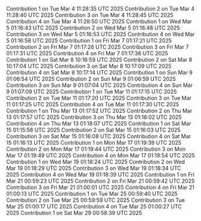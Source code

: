 
Contribution 1 on Tue Mar  4 11:28:35 UTC 2025
Contribution 2 on Tue Mar  4 11:28:40 UTC 2025
Contribution 3 on Tue Mar  4 11:28:45 UTC 2025
Contribution 4 on Tue Mar  4 11:28:50 UTC 2025
Contribution 1 on Wed Mar  5 01:16:43 UTC 2025
Contribution 2 on Wed Mar  5 01:16:48 UTC 2025
Contribution 3 on Wed Mar  5 01:16:53 UTC 2025
Contribution 4 on Wed Mar  5 01:16:58 UTC 2025
Contribution 1 on Fri Mar  7 01:17:21 UTC 2025
Contribution 2 on Fri Mar  7 01:17:26 UTC 2025
Contribution 3 on Fri Mar  7 01:17:31 UTC 2025
Contribution 4 on Fri Mar  7 01:17:36 UTC 2025
Contribution 1 on Sat Mar  8 10:16:59 UTC 2025
Contribution 2 on Sat Mar  8 10:17:04 UTC 2025
Contribution 3 on Sat Mar  8 10:17:09 UTC 2025
Contribution 4 on Sat Mar  8 10:17:14 UTC 2025
Contribution 1 on Sun Mar  9 01:06:54 UTC 2025
Contribution 2 on Sun Mar  9 01:06:59 UTC 2025
Contribution 3 on Sun Mar  9 01:07:04 UTC 2025
Contribution 4 on Sun Mar  9 01:07:09 UTC 2025
Contribution 1 on Tue Mar 11 01:17:15 UTC 2025
Contribution 2 on Tue Mar 11 01:17:20 UTC 2025
Contribution 3 on Tue Mar 11 01:17:25 UTC 2025
Contribution 4 on Tue Mar 11 01:17:30 UTC 2025
Contribution 1 on Thu Mar 13 01:17:52 UTC 2025
Contribution 2 on Thu Mar 13 01:17:57 UTC 2025
Contribution 3 on Thu Mar 13 01:18:02 UTC 2025
Contribution 4 on Thu Mar 13 01:18:07 UTC 2025
Contribution 1 on Sat Mar 15 01:15:58 UTC 2025
Contribution 2 on Sat Mar 15 01:16:03 UTC 2025
Contribution 3 on Sat Mar 15 01:16:08 UTC 2025
Contribution 4 on Sat Mar 15 01:16:13 UTC 2025
Contribution 1 on Mon Mar 17 01:19:39 UTC 2025
Contribution 2 on Mon Mar 17 01:19:44 UTC 2025
Contribution 3 on Mon Mar 17 01:19:49 UTC 2025
Contribution 4 on Mon Mar 17 01:19:54 UTC 2025
Contribution 1 on Wed Mar 19 01:18:24 UTC 2025
Contribution 2 on Wed Mar 19 01:18:29 UTC 2025
Contribution 3 on Wed Mar 19 01:18:34 UTC 2025
Contribution 4 on Wed Mar 19 01:18:39 UTC 2025
Contribution 1 on Fri Mar 21 00:59:23 UTC 2025
Contribution 2 on Fri Mar 21 00:59:42 UTC 2025
Contribution 3 on Fri Mar 21 01:00:01 UTC 2025
Contribution 4 on Fri Mar 21 01:00:13 UTC 2025
Contribution 1 on Tue Mar 25 00:59:40 UTC 2025
Contribution 2 on Tue Mar 25 00:59:59 UTC 2025
Contribution 3 on Tue Mar 25 01:00:17 UTC 2025
Contribution 4 on Tue Mar 25 01:00:27 UTC 2025
Contribution 1 on Sat Mar 29 00:58:39 UTC 2025
